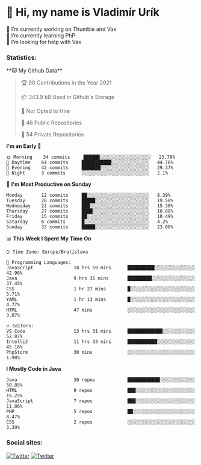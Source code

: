 <h1> 👋 Hi, my name is Vladimír Urík</h1>
<p>
 🔭 I’m currently working on Thumbie and Vax<br>
 🌱 I’m currently learning PhP<br>
 🤔 I’m looking for help with Vax<br>
</p>
<h3>Statistics:</h3>
<!--START_SECTION:waka-->
**🐱 My Github Data** 

> 🏆 90 Contributions in the Year 2021
 > 
> 📦 343.9 kB Used in Github's Storage 
 > 
> 🚫 Not Opted to Hire
 > 
> 📜 46 Public Repositories 
 > 
> 🔑 54 Private Repositories  
 > 
**I'm an Early 🐤** 

```text
🌞 Morning    34 commits     ██████░░░░░░░░░░░░░░░░░░░   23.78% 
🌆 Daytime    64 commits     ███████████░░░░░░░░░░░░░░   44.76% 
🌃 Evening    42 commits     ███████░░░░░░░░░░░░░░░░░░   29.37% 
🌙 Night      3 commits      ░░░░░░░░░░░░░░░░░░░░░░░░░   2.1%

```
📅 **I'm Most Productive on Sunday** 

```text
Monday       12 commits     ██░░░░░░░░░░░░░░░░░░░░░░░   8.39% 
Tuesday      28 commits     █████░░░░░░░░░░░░░░░░░░░░   19.58% 
Wednesday    22 commits     ███░░░░░░░░░░░░░░░░░░░░░░   15.38% 
Thursday     27 commits     ████░░░░░░░░░░░░░░░░░░░░░   18.88% 
Friday       15 commits     ██░░░░░░░░░░░░░░░░░░░░░░░   10.49% 
Saturday     6 commits      █░░░░░░░░░░░░░░░░░░░░░░░░   4.2% 
Sunday       33 commits     █████░░░░░░░░░░░░░░░░░░░░   23.08%

```


📊 **This Week I Spent My Time On** 

```text
⌚︎ Time Zone: Europe/Bratislava

💬 Programming Languages: 
JavaScript               10 hrs 59 mins      ██████████░░░░░░░░░░░░░░░   42.96% 
Java                     9 hrs 35 mins       █████████░░░░░░░░░░░░░░░░   37.45% 
CSS                      1 hr 27 mins        █░░░░░░░░░░░░░░░░░░░░░░░░   5.71% 
YAML                     1 hr 13 mins        █░░░░░░░░░░░░░░░░░░░░░░░░   4.77% 
HTML                     47 mins             ░░░░░░░░░░░░░░░░░░░░░░░░░   3.07%

🔥 Editors: 
VS Code                  13 hrs 31 mins      █████████████░░░░░░░░░░░░   52.87% 
IntelliJ                 11 hrs 33 mins      ███████████░░░░░░░░░░░░░░   45.16% 
PhpStorm                 30 mins             ░░░░░░░░░░░░░░░░░░░░░░░░░   1.98%

```

**I Mostly Code in Java** 

```text
Java                     30 repos            ████████████░░░░░░░░░░░░░   50.85% 
HTML                     9 repos             ███░░░░░░░░░░░░░░░░░░░░░░   15.25% 
JavaScript               7 repos             ███░░░░░░░░░░░░░░░░░░░░░░   11.86% 
PHP                      5 repos             ██░░░░░░░░░░░░░░░░░░░░░░░   8.47% 
CSS                      2 repos             ░░░░░░░░░░░░░░░░░░░░░░░░░   3.39%

```



<!--END_SECTION:waka-->

<h3>Social sites:</h3>
<p><a href="https://twitter.com/GGGEDR" target="_blank"><img alt="Twitter" src="https://img.shields.io/badge/twitter-%231DA1F2.svg?&style=for-the-badge&logo=twitter&logoColor=white" /></a> <a href="https://www.reddit.com/user/GGGEDR" target="_blank"><img alt="Twitter" src="https://img.shields.io/badge/reddit-%23FE6262.svg?&style=for-the-badge&logo=reddit&logoColor=white" /></a>
</p>
